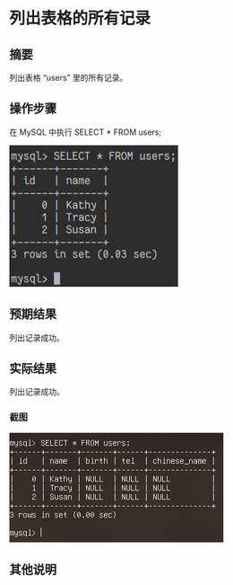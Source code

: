 # 列出表格的所有记录

## 摘要

列出表格 “users” 里的所有记录。

## 操作步骤

在 MySQL 中执行 SELECT * FROM users;

![列出表格的所有记录](./img/列出表格的所有记录.png)

## 预期结果

列出记录成功。

## 实际结果

列出记录成功。

### 截图

![列出表格的所有记录](./img/列出表格的所有记录2.png)


## 其他说明
